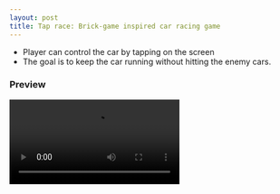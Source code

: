 ```yaml
---
layout: post
title: Tap race: Brick-game inspired car racing game
---
```


- Player can control the car by tapping on the screen
- The goal is to keep the car running without hitting the enemy cars.

### Preview


<video src="./images/tap-race/preview.mp4">
